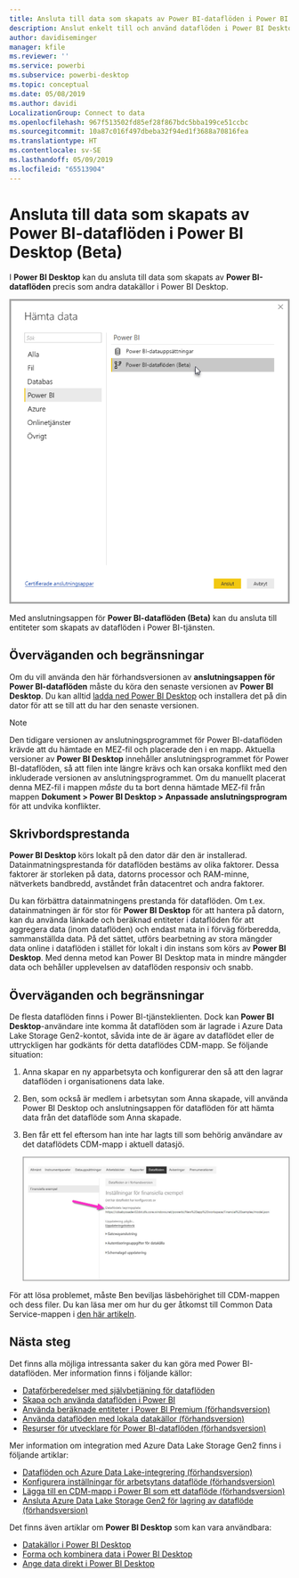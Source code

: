 ```yaml
---
title: Ansluta till data som skapats av Power BI-dataflöden i Power BI Desktop (Beta)
description: Anslut enkelt till och använd dataflöden i Power BI Desktop
author: davidiseminger
manager: kfile
ms.reviewer: ''
ms.service: powerbi
ms.subservice: powerbi-desktop
ms.topic: conceptual
ms.date: 05/08/2019
ms.author: davidi
LocalizationGroup: Connect to data
ms.openlocfilehash: 967f513502fd85ef28f867bdc5bba199ce51ccbc
ms.sourcegitcommit: 10a87c016f497dbeba32f94ed1f3688a70816fea
ms.translationtype: HT
ms.contentlocale: sv-SE
ms.lasthandoff: 05/09/2019
ms.locfileid: "65513904"
---
```

# <a name="connect-to-data-created-by-power-bi-dataflows-in-power-bi-desktop-beta"></a>Ansluta till data som skapats av Power BI-dataflöden i Power BI Desktop (Beta)
I **Power BI Desktop** kan du ansluta till data som skapats av **Power BI-dataflöden** precis som andra datakällor i Power BI Desktop.

![Anslut till dataflöden](media/desktop-connect-dataflows/connect-dataflows_01.png)

Med anslutningsappen för **Power BI-dataflöden (Beta)** kan du ansluta till entiteter som skapats av dataflöden i Power BI-tjänsten. 

## <a name="considerations-and-limitations"></a>Överväganden och begränsningar

Om du vill använda den här förhandsversionen av **anslutningsappen för Power BI-dataflöden** måste du köra den senaste versionen av **Power BI Desktop**. Du kan alltid [ladda ned Power BI Desktop](desktop-get-the-desktop.md) och installera det på din dator för att se till att du har den senaste versionen.  

> [!NOTE]
> Den tidigare versionen av anslutningsprogrammet för Power BI-dataflöden krävde att du hämtade en MEZ-fil och placerade den i en mapp. Aktuella versioner av **Power BI Desktop** innehåller anslutningsprogrammet för Power BI-dataflöden, så att filen inte längre krävs och kan orsaka konflikt med den inkluderade versionen av anslutningsprogrammet. Om du manuellt placerat denna MEZ-fil i mappen *måste* du ta bort denna hämtade MEZ-fil från mappen **Dokument > Power BI Desktop > Anpassade anslutningsprogram** för att undvika konflikter. 

## <a name="desktop-performance"></a>Skrivbordsprestanda
**Power BI Desktop** körs lokalt på den dator där den är installerad. Datainmatningsprestanda för dataflöden bestäms av olika faktorer. Dessa faktorer är storleken på data, datorns processor och RAM-minne, nätverkets bandbredd, avståndet från datacentret och andra faktorer.

Du kan förbättra datainmatningens prestanda för dataflöden. Om t.ex. datainmatningen är för stor för **Power BI Desktop** för att hantera på datorn, kan du använda länkade och beräknad entiteter i dataflöden för att aggregera data (inom dataflöden) och endast mata in i förväg förberedda, sammanställda data. På det sättet, utförs bearbetning av stora mängder data online i dataflöden i stället för lokalt i din instans som körs av **Power BI Desktop**. Med denna metod kan Power BI Desktop mata in mindre mängder data och behåller upplevelsen av dataflöden responsiv och snabb.

## <a name="considerations-and-limitations"></a>Överväganden och begränsningar

De flesta dataflöden finns i Power BI-tjänsteklienten. Dock kan **Power BI Desktop**-användare inte komma åt dataflöden som är lagrade i Azure Data Lake Storage Gen2-kontot, såvida inte de är ägare av dataflödet eller de uttryckligen har godkänts för detta dataflödes CDM-mapp. Se följande situation:

1.  Anna skapar en ny apparbetsyta och konfigurerar den så att den lagrar dataflöden i organisationens data lake.
2.  Ben, som också är medlem i arbetsytan som Anna skapade, vill använda Power BI Desktop och anslutningsappen för dataflöden för att hämta data från det dataflöde som Anna skapade.
3.  Ben får ett fel eftersom han inte har lagts till som behörig användare av det dataflödets CDM-mapp i aktuell datasjö.

    ![Fel vid försök att använda dataflöde](media/service-dataflows-configure-workspace-storage-settings/dataflow-storage-settings_08.jpg)

För att lösa problemet, måste Ben beviljas läsbehörighet till CDM-mappen och dess filer. Du kan läsa mer om hur du ger åtkomst till Common Data Service-mappen i [den här artikeln](https://go.microsoft.com/fwlink/?linkid=2029121).




## <a name="next-steps"></a>Nästa steg
Det finns alla möjliga intressanta saker du kan göra med Power BI-dataflöden. Mer information finns i följande källor:

* [Dataförberedelser med självbetjäning för dataflöden](service-dataflows-overview.md)
* [Skapa och använda dataflöden i Power BI](service-dataflows-create-use.md)
* [Använda beräknade entiteter i Power BI Premium (förhandsversion)](service-dataflows-computed-entities-premium.md)
* [Använda dataflöden med lokala datakällor (förhandsversion)](service-dataflows-on-premises-gateways.md)
* [Resurser för utvecklare för Power BI-dataflöden (förhandsversion)](service-dataflows-developer-resources.md)

Mer information om integration med Azure Data Lake Storage Gen2 finns i följande artiklar:

* [Dataflöden och Azure Data Lake-integrering (förhandsversion)](service-dataflows-azure-data-lake-integration.md)
* [Konfigurera inställningar för arbetsytans dataflöde (förhandsversion)](service-dataflows-configure-workspace-storage-settings.md)
* [Lägga till en CDM-mapp i Power BI som ett dataflöde (förhandsversion)](service-dataflows-add-cdm-folder.md)
* [Ansluta Azure Data Lake Storage Gen2 för lagring av dataflöde (förhandsversion)](service-dataflows-connect-azure-data-lake-storage-gen2.md)

Det finns även artiklar om **Power BI Desktop** som kan vara användbara:

* [Datakällor i Power BI Desktop](desktop-data-sources.md)
* [Forma och kombinera data i Power BI Desktop](desktop-shape-and-combine-data.md)
* [Ange data direkt i Power BI Desktop](desktop-enter-data-directly-into-desktop.md)   

